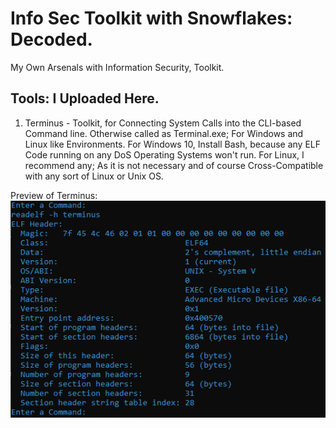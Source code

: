 # Info Sec Toolkit with Snowflakes: Decoded.
My Own Arsenals with Information Security, Toolkit.

## Tools: I Uploaded Here.

1) Terminus - Toolkit, for Connecting System Calls into the CLI-based Command line. Otherwise called as Terminal.exe; For Windows and Linux like Environments. For Windows 10, Install Bash, because any ELF Code running on any DoS Operating Systems won't run. For Linux, I recommend any; As it is not necessary and of course Cross-Compatible with any sort of Linux or Unix OS.

Preview of Terminus:
![alt text](https://raw.githubusercontent.com/binarykorra/InfoSecToolkit/master/Terminus.png)
